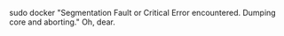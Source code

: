 sudo docker "Segmentation Fault or Critical Error encountered. Dumping core and aborting." Oh, dear.